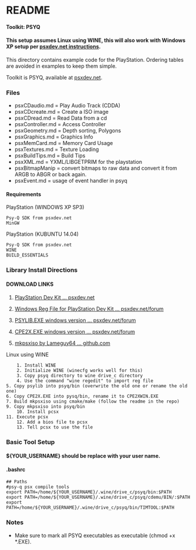 # README


#### Toolkit: PSYQ

#### This setup assumes Linux using WINE, this will also work with Windows XP setup per [psxdev.net instructions](http://www.psxdev.net/help/psyq_install.html).

This directory contains example code for the PlayStation. Ordering tables are avoided in examples to keep them simple.

Toolkit is PSYQ, available at [psxdev.net](http://www.psxdev.net/downloads.html).

### Files

* psxCDaudio.md    = Play Audio Track (CDDA)
* psxCDcreate.md   = Create a ISO image
* psxCDread.md     = Read Data from a cd
* psxController.md = Access Controller
* psxGeometry.md   = Depth sorting, Polygons
* psxGraphics.md   = Graphics Info
* psxMemCard.md    = Memory Card Usage
* psxTextures.md   = Texture Loading
* psxBuildTips.md  = Build Tips
* psxXML.md	   = YXML/LIBGETPRIM for the playstation
* psxBitmapManip   = convert bitmaps to raw data and convert it from ARGB to ABGR or back again.
* psxEvent.md	   = usage of event handler in psyq

#### Requirements

PlayStation (WINDOWS XP SP3)

	Psy-Q SDK from psxdev.net
	MinGW
	
PlayStation (KUBUNTU 14.04)

	Psy-Q SDK from psxdev.net
	WINE
	BUILD_ESSENTIALS

### Library Install Directions

#### DOWNLOAD LINKS
   1. [PlayStation Dev Kit ... psxdev.net](http://www.psxdev.net/downloads.html)

   2. [Windows Reg File for PlayStation Dev Kit ... psxdev.net/forum](http://www.psxdev.net/forum/viewtopic.php?f=49&t=206)
   
   3. [PSYLIB.EXE windows version ... psxdev.net/forum](http://www.psxdev.net/forum/viewtopic.php?f=69&t=1137)
   
   4. [CPE2X.EXE windows version ... psxdev.net/forum](http://www.psxdev.net/forum/viewtopic.php?f=53&t=225)
   
   5. [mkpsxiso by Lameguy64 ... github.com](https://github.com/Lameguy64/mkpsxiso)

Linux using WINE

        1. Install WINE
        2. Initialize WINE (winecfg works well for this)
        3. Copy psyq directory to wine drive_c directory
        4. Use the command "wine regedit" to import reg file
	5. Copy psylib into psyq/bin (overwrite the old one or rename the old one)
	6. Copy CPE2X.EXE into pysq/bin, rename it to CPE2XWIN.EXE
	7. Build mkpsxiso using cmake/make (follow the readme in the repo)
	9. Copy mkpsxiso into psyq/bin
        10. Install pcsx
	11. Execute pcsx
        12. Add a bios file to pcsx
        13. Tell pcsx to use the file

### Basic Tool Setup

#### ${YOUR_USERNAME} should be replace with your user name.

#### .bashrc
```
## Paths
#psy-q psx compile tools
export PATH=/home/${YOUR_USERNAME}/.wine/drive_c/psyq/bin:$PATH
export PATH=/home/${YOUR_USERNAME}/.wine/drive_c/psyq/cdemu/BIN/:$PATH
export PATH=/home/${YOUR_USERNAME}/.wine/drive_c/psyq/bin/TIMTOOL:$PATH
```

### Notes
* Make sure to mark all PSYQ executables as executable (chmod +x *.EXE).